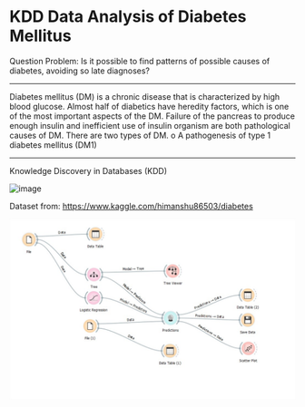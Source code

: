# KDD Data Analysis of Diabetes Mellitus

Question Problem: Is it possible to find patterns of possible causes of diabetes, avoiding
so late diagnoses?


---
Diabetes mellitus (DM) is a chronic disease that is characterized by high blood glucose.
Almost half of diabetics have heredity factors, which is one of the most
important aspects of the DM. Failure of the pancreas to produce enough insulin and inefficient use of
insulin organism are both pathological causes of DM. There are two types of DM. o A
pathogenesis of type 1 diabetes mellitus (DM1) 


---
Knowledge Discovery in Databases (KDD)

![image](https://user-images.githubusercontent.com/72497559/116753143-8ac6be00-a9fe-11eb-91e2-6a62212dec28.png)


Dataset from: https://www.kaggle.com/himanshu86503/diabetes


![image](https://github.com/henry-jessica/KDD-Data-Analysis-of-Diabetes-Mellitus/blob/main/%20.jpg)
